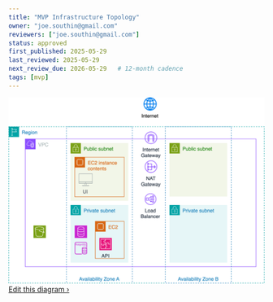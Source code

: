 ```yaml
---
title: "MVP Infrastructure Topology"
owner: "joe.southin@gmail.com"
reviewers: ["joe.southin@gmail.com"]
status: approved
first_published: 2025-05-29
last_reviewed: 2025-05-29
next_review_due: 2026-05-29   # 12-month cadence
tags: [mvp]
---
```


![MVP Infrastructure Topology](infra-diagrams/mvp_stack_2025-05-30.svg)
<br>
[Edit this diagram ›](infra-diagrams/mvp_stack_2025-05-30.drawio.xml)
